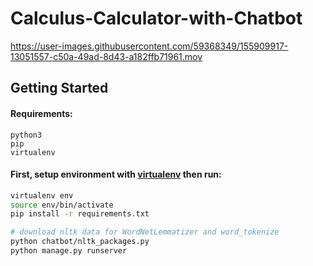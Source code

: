 # Calculus-Calculator-with-Chatbot

https://user-images.githubusercontent.com/59368349/155909917-13051557-c50a-49ad-8d43-a182ffb71961.mov


## Getting Started

#### Requirements: 
```
python3
pip
virtualenv
```
#### First, setup environment with [virtualenv](https://virtualenv.pypa.io) then run:

```bash
virtualenv env
source env/bin/activate
pip install -r requirements.txt

# download nltk data for WordNetLemmatizer and word_tokenize
python chatbot/nltk_packages.py 
python manage.py runserver
```
